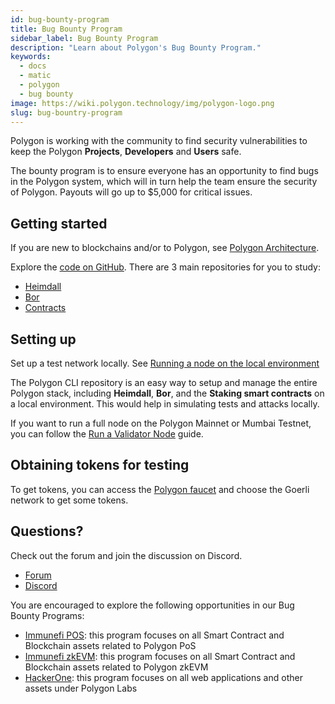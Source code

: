 ```yaml
---
id: bug-bounty-program
title: Bug Bounty Program
sidebar_label: Bug Bounty Program
description: "Learn about Polygon's Bug Bounty Program."
keywords:
  - docs
  - matic
  - polygon
  - bug bounty
image: https://wiki.polygon.technology/img/polygon-logo.png
slug: bug-bountry-program
---
```


Polygon is working with the community to find security vulnerabilities to keep the Polygon **Projects**, **Developers** and **Users** safe.

The bounty program is to ensure everyone has an opportunity to find bugs in the Polygon system, which will in turn help the team ensure the security of Polygon. Payouts will go up to $5,000 for critical issues.

## Getting started

If you are new to blockchains and/or to Polygon, see [Polygon Architecture](/docs/home/architecture/polygon-architecture).

Explore the [code on GitHub](https://github.com/maticnetwork). There are 3 main repositories for you to study:

* [Heimdall](https://github.com/maticnetwork/heimdall)
* [Bor](https://github.com/maticnetwork/bor)
* [Contracts](https://github.com/maticnetwork/contracts)

## Setting up

Set up a test network locally. See [Running a node on the local environment](https://github.com/maticnetwork/matic-cli)

The Polygon CLI repository is an easy way to setup and manage the entire Polygon stack, including **Heimdall**, **Bor**, and the **Staking smart contracts** on a local environment. This would help in simulating tests and attacks locally.

If you want to run a full node on the Polygon Mainnet or Mumbai Testnet, you can follow the
[Run a Validator Node](/docs/pos/validator/run-validator) guide.

## Obtaining tokens for testing

To get tokens, you can access the [Polygon faucet](https://faucet.polygon.technology/) and choose the Goerli network to get some tokens.

## Questions?

Check out the forum and join the discussion on Discord.

* [Forum](https://forum.polygon.technology)
* [Discord](https://discord.com/invite/0xPolygon)

You are encouraged to explore the following opportunities in our Bug Bounty Programs:
* [Immunefi POS](https://immunefi.com/bounty/polygon/): this program focuses on all Smart Contract and Blockchain assets related to Polygon PoS
* [Immunefi zkEVM](https://immunefi.com/bounty/polygonzkevm/): this program focuses on all Smart Contract and Blockchain assets related to Polygon zkEVM
* [HackerOne](https://hackerone.com/polygon-technology): this program focuses on all web applications and other assets under Polygon Labs
